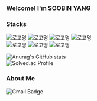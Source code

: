 ### Welcome! I'm SOOBIN YANG 

### Stacks
![로고명](https://img.shields.io/badge/c-A8B9CC.svg?&style=for-the-badge&logo=&logoColor=white) ![로고명](https://img.shields.io/badge/c++-00599C.svg?&style=for-the-badge&logo=C++&logoColor=white) ![로고명](https://img.shields.io/badge/python-0091EA.svg?&style=for-the-badge&logo=python&logoColor=white) ![로고명](https://img.shields.io/badge/React-61DBFB.svg?&style=for-the-badge&logo=react&logoColor=white) <br>
![로고명](https://img.shields.io/badge/HTML5-E34F26.svg?&style=for-the-badge&logo=html5&logoColor=white) ![로고명](https://img.shields.io/badge/css-1572B6.svg?&style=for-the-badge&logo=css3&logoColor=white) ![로고명](https://img.shields.io/badge/JavaScript-F7DF1E.svg?&style=for-the-badge&logo=javascript&logoColor=white)

![Anurag's GitHub stats](https://github-readme-stats.vercel.app/api?username=ppparkta&theme=solarized-light&show_icons=true)<br/>
![Solved.ac Profile](http://mazassumnida.wtf/api/v2/generate_badge?boj=92chanum)

### About Me
![Gmail Badge](https://img.shields.io/badge/Gmail-d14836?style=flat-square&logo=Gmail&logoColor=white&link=mailto:pppppark2@gmail.com)

